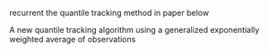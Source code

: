 recurrent the quantile tracking method in paper below

A new quantile tracking algorithm using a generalized exponentially weighted average of observations